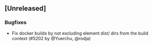 ## [Unreleased]

### Bugfixes

- Fix docker builds by not excluding element dist/ dirs from the build context (#5202 by @Yuerchu, @rodja)
